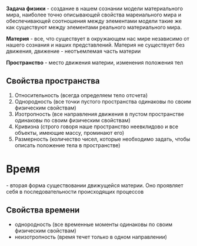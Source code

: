 **Задача физики** - создание в нашем сознании модели материального мира, наиболее точно описывающей свойства мареиального мира и обеспечивающей соотношения между элементами модели такие же как существуют между элементами реального материального мира.

**Материя** - все, что существует в окружающем нас мире независимо от нашего сознания и наших представлений. Материя не существует без движения, движение - неотъемлемая часть материи

**Пространство** - место движения материи, изменения положения тел

## Свойства пространства
1. Относительность (всегда определяем тело отсчета)
2. Однородность (все точки пустого пространства одинаковы по своим физическим свойствам)
3. Изотропность (все направления движения в пустом пространстве одинаковы по своим физическим свойствам)
4. Кривизна (строго говоря наше пространство неевклидово и все объекты, имеющие массу, проминают его)
5. Размерность (количество чисел, которые необходимо задать, чтобы описать положение тела в пространстве)

# Время
\- вторая форма существовании движущейся материи. Оно проявляет себя в последовательности происходящих процессов

## Свойства времени
- однородность (все временные моменты одинаковы по своим физическим свойствам)
- неизотропность (время течет только в одном направлении)